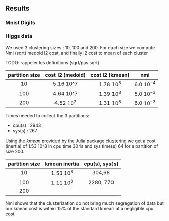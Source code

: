 ## Results

### Mnist Digits

### Higgs data

We used 3 clustering sizes : 10, 100 and 200.
For each size we compute Nmi (sqrt) medoid l2 cost, and finally l2 cost to mean of each cluster

TODO: rappeler les definitions (sqrt/pas sqrt)

| partition size | cost l2 (medoid) | cost l2 (kmean) |      nmi      | 
| :------------: | :--------------: | :-------------: | :-----------: | 
|       10       |    5.16  10^7    |  1.78 $10^{8}$  | 6.0 $10^{-4}$ | 
|      100       |    4.64  10^7    |  1.39 $10^{8}$  | 5.0 $10^{-3}$ |
|      200       |   4.52  $10^7$   |  1.31 $10^{8}$  | 6.0 $10^{-3}$ |

Times needed to collect the 3 partitions:
- cpu(s) : 2943
- sys(s) : 267
  
Using the *kmean* provided by the Julia package [clustering](https://juliastats.org/Clustering.jl/stable/algorithms.html) we get a cost (inertia) of 1.53 10^8 in  cpu time 304s and sys time(s) 64 for a partition of size 200.


| partition size |  kmean inertia   | cpu(s), sys(s) |
| :------------: | :--------------: | :-----------:  | 
|       10       |  1.53 $10^{8}$   |    304,68      |
|      100       |  1.11 $10^{8}$   |   2280, 770    |  unconverged
|      200       |                  |                | 


Nmi shows that the clusterization do not bring much segregation of data but our kmean cost is within 15% of the standard kmean at a negligible cpu  cost. 
